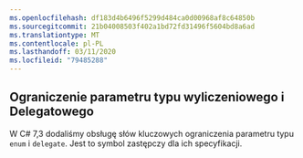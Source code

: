 ```yaml
---
ms.openlocfilehash: df183d4b6496f5299d484ca0d00968af8c64850b
ms.sourcegitcommit: 21b04008503f402a1bd72fd31496f5604bd8a6ad
ms.translationtype: MT
ms.contentlocale: pl-PL
ms.lasthandoff: 03/11/2020
ms.locfileid: "79485288"
---
```

## <a name="enum-and-delegate-type-parameter-constraint"></a>Ograniczenie parametru typu wyliczeniowego i Delegatowego

W C# 7,3 dodaliśmy obsługę słów kluczowych ograniczenia parametru typu `enum` i `delegate`.  Jest to symbol zastępczy dla ich specyfikacji.
